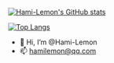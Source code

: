 [![Hami-Lemon's GitHub stats](https://github-readme-stats.vercel.app/api?username=Hami-Lemon&show_icons=true)](https://github.com/anuraghazra/github-readme-stats)

[![Top Langs](https://github-readme-stats.vercel.app/api/top-langs/?username=Hami-Lemon&layout=compact)](https://github.com/anuraghazra/github-readme-stats)

- 👋 Hi, I’m @Hami-Lemon
- 📫 hamilemon@qq.com

